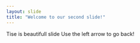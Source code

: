 ```yaml
---
layout: slide
title: "Welcome to our second slide!"
---
```

Tise is beautifull slide
Use the left arrow to go back!
